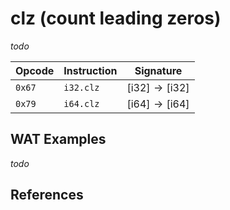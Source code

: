 
# clz (count leading zeros)

_todo_



| Opcode | Instruction | Signature |
|--------|-------------|-----------|
| `0x67` | `i32.clz`   | $[ \mathsf{i32} ] \to [ \mathsf{i32} ]$ |
| `0x79` | `i64.clz`   | $[ \mathsf{i64} ] \to [ \mathsf{i64} ]$ |



## WAT Examples

_todo_


## References

[^§2.4.1]: _WebAssembly Core Specification: Numeric Instructions_ - <https://www.w3.org/TR/wasm-core-2/syntax/instructions.html#numeric-instructions>
[^§4.3.2.20]: _WebAssembly Core Specification, Execution, Numerics, Integer Operations, iclzn_ - <https://webassembly.github.io/spec/core/bikeshed/#-hrefop-iclzmathrmiclz_n-i>

